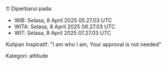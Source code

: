 ⏰ Diperbarui pada:
- WIB: Selasa, 8 April 2025 05.27.03 UTC
- WITA: Selasa, 8 April 2025 06.27.03 UTC
- WIT: Selasa, 8 April 2025 07.27.03 UTC

Kutipan Inspiratif:
"I am who I am, Your approval is not needed"


Kategori: attitude

